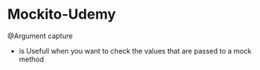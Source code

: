 # Mockito-Udemy

@Argument capture
- is Usefull when you want to check the values that are passed to a mock method
